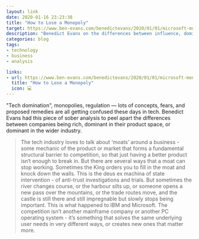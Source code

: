 ```yaml
---
layout: link
date: 2020-01-16 23:23:38
title: "How to Lose a Monopoly"
target: https://www.ben-evans.com/benedictevans/2020/01/01/microsoft-monopoly-and-dominance
description: "Benedict Evans on the differences between influence, dominance, and monopoly."
categories: blog
tags:
- technology
- business
- analysis

links:
- url: https://www.ben-evans.com/benedictevans/2020/01/01/microsoft-monopoly-and-dominance
  title: "How to Lose a Monopoly"
  icon: 💻
---
```


"Tech domination", monopolies, regulation — lots of concepts, fears, and proposed remedies are all getting confused these days in tech. Benedict Evans had this piece of sober analysis to peel apart the differences between companies being rich, dominant in their product space, or dominant in the wider industry.

> The tech industry loves to talk about ‘moats’ around a business - some mechanic of the product or market that forms a fundamental structural barrier to competition, so that just having a better product isn‘t enough to break in. But there are several ways that a moat can stop working. Sometimes the King orders you to fill in the moat and knock down the walls. This is the deus ex machina of state intervention - of anti-trust investigations and trials. But sometimes the river changes course, or the harbour silts up, or someone opens a new pass over the mountains, or the trade routes move, and the castle is still there and still impregnable but slowly stops being important. This is what happened to IBM and Microsoft. The competition isn’t another mainframe company or another PC operating system - it’s something that solves the same underlying user needs in very different ways, or creates new ones that matter more.